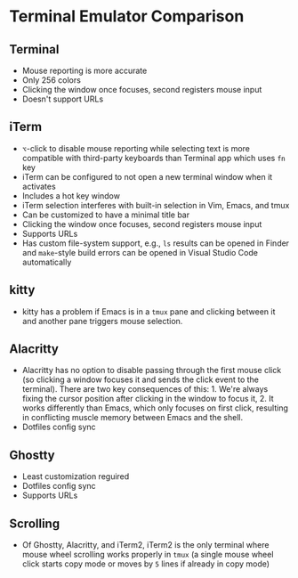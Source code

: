 # Terminal Emulator Comparison

## Terminal

- Mouse reporting is more accurate
- Only 256 colors
- Clicking the window once focuses, second registers mouse input
- Doesn't support URLs

## iTerm

- `⌥`-click to disable mouse reporting while selecting text is more compatible with third-party keyboards than Terminal app which uses `fn` key
- iTerm can be configured to not open a new terminal window when it activates
- Includes a hot key window
- iTerm selection interferes with built-in selection in Vim, Emacs, and tmux
- Can be customized to have a minimal title bar
- Clicking the window once focuses, second registers mouse input
- Supports URLs
- Has custom file-system support, e.g., `ls` results can be opened in Finder and `make`-style build errors can be opened in Visual Studio Code automatically

## kitty

- kitty has a problem if Emacs is in a `tmux` pane and clicking between it and another pane triggers mouse selection.

## Alacritty

- Alacritty has no option to disable passing through the first mouse click (so clicking a window focuses it and sends the click event to the terminal). There are two key consequences of this: 1. We're always fixing the cursor position after clicking in the window to focus it, 2. It works differently than Emacs, which only focuses on first click, resulting in conflicting muscle memory between Emacs and the shell.
- Dotfiles config sync

## Ghostty

- Least customization reguired
- Dotfiles config sync
- Supports URLs

## Scrolling

- Of Ghostty, Alacritty, and iTerm2, iTerm2 is the only terminal where mouse wheel scrolling works properly in `tmux` (a single mouse wheel click starts copy mode or moves by `5` lines if already in copy mode)